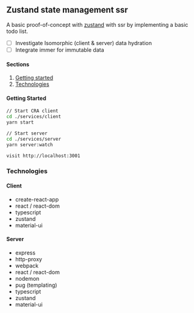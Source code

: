 ## Zustand state management ssr

A basic proof-of-concept with [zustand](https://github.com/pmndrs/zustand/) with ssr by implementing a basic todo list.

- [ ] Investigate Isomorphic (client & server) data hydration
- [ ] Integrate immer for immutable data 

#### Sections

1. [Getting started](#getting-strated)
3. [Technologies](#technologies)


#### Getting Started 

```sh
// Start CRA client
cd ./services/client
yarn start

// Start server 
cd ./services/server
yarn server:watch

visit http://localhost:3001
```

### Technologies

#### Client
- create-react-app 
- react / react-dom 
- typescript
- zustand
- material-ui

#### Server 
- express
- http-proxy
- webpack
- react / react-dom 
- nodemon
- pug (templating)
- typescript
- zustand
- material-ui
